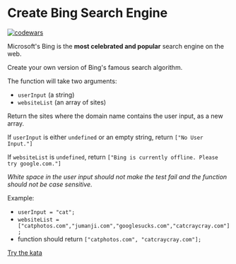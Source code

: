 # Create Bing Search Engine

[![codewars](https://user-images.githubusercontent.com/57681651/98571078-0e9fb900-22ac-11eb-8a37-f8ae81d63a21.jpg)](https://www.codewars.com/kata/5ef363092d5f260028d862e4)

Microsoft's Bing is the **most celebrated and popular** search engine on the web.

Create your own version of Bing's famous search algorithm.

The function will take two arguments:

   - `userInput` (a string)
   - `websiteList` (an array of sites)

Return the sites where the domain name contains the user input, as a new array.

If `userInput` is either `undefined` or an empty string, return `["No User Input."]`

If `websiteList` is `undefined`, return `["Bing is currently offline. Please try google.com."]`

*White space in the user input should not make the test fail and the function should not be case sensitive.*

Example:

   - `userInput = "cat";`
   - `websiteList = ["catphotos.com","jumanji.com","googlesucks.com","catcraycray.com"];`
   - function should return `["catphotos.com", "catcraycray.com"];`

[Try the kata](https://www.codewars.com/kata/5ef363092d5f260028d862e4)
